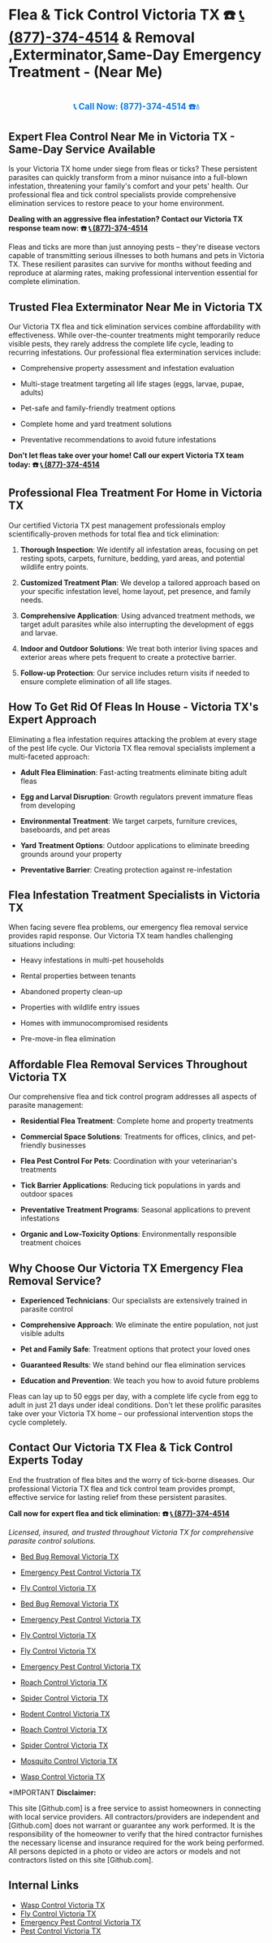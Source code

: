 # Flea & Tick Control Victoria TX ☎️ [📞 (877)-374-4514](https://pest-control-4514.netlify.app) & Removal ,Exterminator,Same-Day Emergency Treatment - (Near Me) 
# 

<p align="center" style="font-size: 1.2em; font-weight: bold; margin: 20px 0;">
  <a href="https://pest-control-4514.netlify.app" target="_blank" style="color: #007BFF; text-decoration: none;">📞 Call Now: (877)-374-4514 ☎️💧</a>
</p>

## Expert Flea Control Near Me in Victoria TX - Same-Day Service Available

Is your Victoria TX home under siege from fleas or ticks? These persistent parasites can quickly transform from a minor nuisance into a full-blown infestation, threatening your family's comfort and your pets' health. Our professional flea and tick control specialists provide comprehensive elimination services to restore peace to your home environment.

**Dealing with an aggressive flea infestation? Contact our Victoria TX response team now: ☎️ [📞 (877)-374-4514](https://pest-control-4514.netlify.app)**

Fleas and ticks are more than just annoying pests – they're disease vectors capable of transmitting serious illnesses to both humans and pets in Victoria TX. These resilient parasites can survive for months without feeding and reproduce at alarming rates, making professional intervention essential for complete elimination.

## Trusted Flea Exterminator Near Me in Victoria TX

Our Victoria TX flea and tick elimination services combine affordability with effectiveness. While over-the-counter treatments might temporarily reduce visible pests, they rarely address the complete life cycle, leading to recurring infestations. Our professional flea extermination services include:

- Comprehensive property assessment and infestation evaluation  

- Multi-stage treatment targeting all life stages (eggs, larvae, pupae, adults)  

- Pet-safe and family-friendly treatment options  

- Complete home and yard treatment solutions  

- Preventative recommendations to avoid future infestations  

**Don't let fleas take over your home! Call our expert Victoria TX team today: ☎️ [📞 (877)-374-4514](https://pest-control-4514.netlify.app)**

## Professional Flea Treatment For Home in Victoria TX

Our certified Victoria TX pest management professionals employ scientifically-proven methods for total flea and tick elimination:

1. **Thorough Inspection**: We identify all infestation areas, focusing on pet resting spots, carpets, furniture, bedding, yard areas, and potential wildlife entry points.  

2. **Customized Treatment Plan**: We develop a tailored approach based on your specific infestation level, home layout, pet presence, and family needs.  

3. **Comprehensive Application**: Using advanced treatment methods, we target adult parasites while also interrupting the development of eggs and larvae.  

4. **Indoor and Outdoor Solutions**: We treat both interior living spaces and exterior areas where pets frequent to create a protective barrier.  

5. **Follow-up Protection**: Our service includes return visits if needed to ensure complete elimination of all life stages.  

## How To Get Rid Of Fleas In House - Victoria TX's Expert Approach

Eliminating a flea infestation requires attacking the problem at every stage of the pest life cycle. Our Victoria TX flea removal specialists implement a multi-faceted approach:

- **Adult Flea Elimination**: Fast-acting treatments eliminate biting adult fleas  

- **Egg and Larval Disruption**: Growth regulators prevent immature fleas from developing  

- **Environmental Treatment**: We target carpets, furniture crevices, baseboards, and pet areas  

- **Yard Treatment Options**: Outdoor applications to eliminate breeding grounds around your property  

- **Preventative Barrier**: Creating protection against re-infestation  

## Flea Infestation Treatment Specialists in Victoria TX

When facing severe flea problems, our emergency flea removal service provides rapid response. Our Victoria TX team handles challenging situations including:

- Heavy infestations in multi-pet households  

- Rental properties between tenants  

- Abandoned property clean-up  

- Properties with wildlife entry issues  

- Homes with immunocompromised residents  

- Pre-move-in flea elimination  

## Affordable Flea Removal Services Throughout Victoria TX

Our comprehensive flea and tick control program addresses all aspects of parasite management:

- **Residential Flea Treatment**: Complete home and property treatments  

- **Commercial Space Solutions**: Treatments for offices, clinics, and pet-friendly businesses  

- **Flea Pest Control For Pets**: Coordination with your veterinarian's treatments  

- **Tick Barrier Applications**: Reducing tick populations in yards and outdoor spaces  

- **Preventative Treatment Programs**: Seasonal applications to prevent infestations  

- **Organic and Low-Toxicity Options**: Environmentally responsible treatment choices  

## Why Choose Our Victoria TX Emergency Flea Removal Service?

- **Experienced Technicians**: Our specialists are extensively trained in parasite control  

- **Comprehensive Approach**: We eliminate the entire population, not just visible adults  

- **Pet and Family Safe**: Treatment options that protect your loved ones  

- **Guaranteed Results**: We stand behind our flea elimination services  

- **Education and Prevention**: We teach you how to avoid future problems  

Fleas can lay up to 50 eggs per day, with a complete life cycle from egg to adult in just 21 days under ideal conditions. Don't let these prolific parasites take over your Victoria TX home – our professional intervention stops the cycle completely.

## Contact Our Victoria TX Flea & Tick Control Experts Today

End the frustration of flea bites and the worry of tick-borne diseases. Our professional Victoria TX flea and tick control team provides prompt, effective service for lasting relief from these persistent parasites.

**Call now for expert flea and tick elimination: ☎️ [📞 (877)-374-4514](https://pest-control-4514.netlify.app)**

*Licensed, insured, and trusted throughout Victoria TX for comprehensive parasite control solutions.*


- [Bed Bug Removal Victoria TX](https://github.com/allyoucaneatsushiin/pest-control/blob/main/Bed-Bug-Removal-Victoria-TX-877-374-4514-Exterminator-Same-Day-Emergency-Treatment-Near-Me.md)
- [Emergency Pest Control Victoria TX](https://github.com/allyoucaneatsushiin/pest-control/blob/main/Emergency-Pest-Control-Victoria-TX-877-374-4514-24-7-Fast-Response-Near-Me.md)
- [Fly Control Victoria TX](https://github.com/allyoucaneatsushiin/pest-control/blob/main/Fly-Control-Victoria-TX-877-374-4514-Prevention-Same-Day-Emergency-Treatment-Near-Me.md)


- [Bed Bug Removal Victoria TX](https://github.com/allyoucaneatsushiin/pest-control/blob/main/Bed-Bug-Removal-Victoria-TX-877-374-4514-Exterminator-Same-Day-Emergency-Treatment-Near-Me.md)
- [Emergency Pest Control Victoria TX](https://github.com/allyoucaneatsushiin/pest-control/blob/main/Emergency-Pest-Control-Victoria-TX-877-374-4514-24-7-Fast-Response-Near-Me.md)
- [Fly Control Victoria TX](https://github.com/allyoucaneatsushiin/pest-control/blob/main/Fly-Control-Victoria-TX-877-374-4514-Prevention-Same-Day-Emergency-Treatment-Near-Me.md)


- [Fly Control Victoria TX](https://github.com/allyoucaneatsushiin/pest-control/blob/main/Fly-Control-Victoria-TX-877-374-4514-Prevention-Same-Day-Emergency-Treatment-Near-Me.md)
- [Emergency Pest Control Victoria TX](https://github.com/allyoucaneatsushiin/pest-control/blob/main/Emergency-Pest-Control-Victoria-TX-877-374-4514-24-7-Fast-Response-Near-Me.md)
- [Roach Control Victoria TX](https://github.com/allyoucaneatsushiin/pest-control/blob/main/Roach-Control-Victoria-TX-877-374-4514-Removal-Exterminator-Same-Day-Emergency-Treatment-Near-Me.md)


- [Spider Control Victoria TX](https://github.com/allyoucaneatsushiin/pest-control/blob/main/Spider-Control-Victoria-TX-877-374-4514-Removal-Exterminator-Same-Day-Emergency-Treatment-Near-Me.md)
- [Rodent Control Victoria TX](https://github.com/allyoucaneatsushiin/pest-control/blob/main/Rodent-Control-Victoria-TX-877-374-4514-Rat-Removal-Exterminator-Same-Day-Emergency-Treatment-Near-Me.md)
- [Roach Control Victoria TX](https://github.com/allyoucaneatsushiin/pest-control/blob/main/Roach-Control-Victoria-TX-877-374-4514-Removal-Exterminator-Same-Day-Emergency-Treatment-Near-Me.md)


- [Spider Control Victoria TX](https://github.com/allyoucaneatsushiin/pest-control/blob/main/Spider-Control-Victoria-TX-877-374-4514-Removal-Exterminator-Same-Day-Emergency-Treatment-Near-Me.md)
- [Mosquito Control Victoria TX](https://github.com/allyoucaneatsushiin/pest-control/blob/main/Mosquito-Control-Victoria-TX-877-374-4514-Exterminator-Same-Day-Emergency-Treatment-Near-Me.md)
- [Wasp Control Victoria TX](https://github.com/allyoucaneatsushiin/pest-control/blob/main/Wasp-Control-Victoria-TX-877-374-4514-Removal-Exterminator-Same-Day-Emergency-Treatment-Near-Me.md)


*IMPORTANT **Disclaimer:**  

This site [Github.com] is a free service to assist homeowners in connecting with local service providers. All contractors/providers are independent and [Github.com] does not warrant or guarantee any work performed. It is the responsibility of the homeowner to verify that the hired contractor furnishes the necessary license and insurance required for the work being performed. All persons depicted in a photo or video are actors or models and not contractors listed on this site [Github.com].


## Internal Links
- [Wasp Control Victoria TX](https://github.com/allyoucaneatsushiin/pest-control/blob/main/Wasp-Control-Victoria-TX-877-374-4514-Removal-Exterminator-Same-Day-Emergency-Treatment-Near-Me.md)
- [Fly Control Victoria TX](https://github.com/allyoucaneatsushiin/pest-control/blob/main/Fly-Control-Victoria-TX-877-374-4514-Prevention-Same-Day-Emergency-Treatment-Near-Me.md)
- [Emergency Pest Control Victoria TX](https://github.com/allyoucaneatsushiin/pest-control/blob/main/Emergency-Pest-Control-Victoria-TX-877-374-4514-24-7-Fast-Response-Near-Me.md)
- [Pest Control Victoria TX](https://github.com/allyoucaneatsushiin/pest-control/blob/main/Pest-Control-Victoria-TX-877-374-4514-Exterminator-Same-Day-Emergency-Treatment-Near-Me.md)
